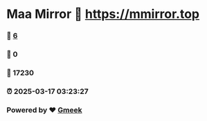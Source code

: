# Maa Mirror :link: https://mmirror.top 
### :page_facing_up: [6](https://mmirror.top/tag.html) 
### :speech_balloon: 0 
### :hibiscus: 17230 
### :alarm_clock: 2025-03-17 03:23:27 
### Powered by :heart: [Gmeek](https://github.com/Meekdai/Gmeek)

